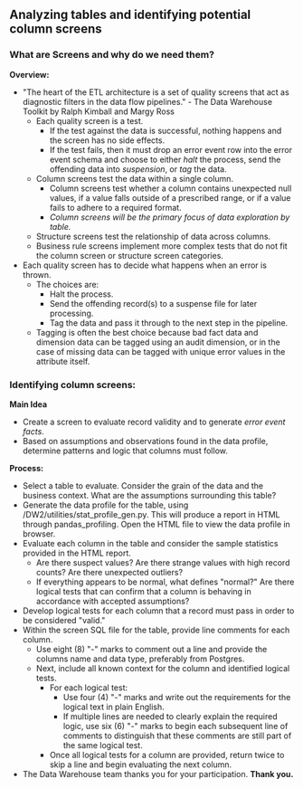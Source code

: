 ## Analyzing tables and identifying potential column screens

### What are Screens and why do we need them?
**Overview:**
* "The heart of the ETL architecture is a set of quality screens that act as diagnostic filters in the data flow pipelines." - The Data Warehouse Toolkit by Ralph Kimball and Margy Ross
    * Each quality screen is a test.
        * If the test against the data is successful, nothing happens and the screen has no side effects.
        * If the test fails, then it must drop an error event row into the error event schema and choose to either *halt* the process, send the offending data into *suspension*, or *tag* the data.
    * Column screens test the data within a single column.
        * Column screens test whether a column contains unexpected null values, if a value falls outside of a prescribed range, or if a value fails to adhere to a required format.
        * *Column screens will be the primary focus of data exploration by table.*
    * Structure screens test the relationship of data across columns.
    * Business rule screens implement more complex tests that do not fit the column screen or structure screen categories.
* Each quality screen has to decide what happens when an error is thrown.
    * The choices are:
        * Halt the process.
        * Send the offending record(s) to a suspense file for later processing.
        * Tag the data and pass it through to the next step in the pipeline.
    * Tagging is often the best choice because bad fact data and dimension data can be tagged using an audit dimension, or in the case of missing data can be tagged with unique error values in the attribute itself.

### Identifying column screens:
**Main Idea**
* Create a screen to evaluate record validity and to generate *error event facts*.
* Based on assumptions and observations found in the data profile, determine patterns and logic that columns must follow.

**Process:**
* Select a table to evaluate. Consider the grain of the data and the business context. What are the assumptions surrounding this table?
* Generate the data profile for the table, using /DW2/utilities/stat_profile_gen.py. This will produce a report in HTML through pandas_profiling. Open the HTML file to view the data profile in browser.
* Evaluate each column in the table and consider the sample statistics provided in the HTML report.
    * Are there suspect values? Are there strange values with high record counts? Are there unexpected outliers?
    * If everything appears to be normal, what defines "normal?" Are there logical tests that can confirm that a column is behaving in accordance with accepted assumptions?
* Develop logical tests for each column that a record must pass in order to be considered "valid."
* Within the screen SQL file for the table, provide line comments for each column.
    * Use eight (8) "-" marks to comment out a line and provide the columns name and data type, preferably from Postgres.
    * Next, include all known context for the column and identified logical tests.
        * For each logical test:
            * Use four (4) "-" marks and write out the requirements for the logical text in plain English.
            * If multiple lines are needed to clearly explain the required logic, use six (6) "-" marks to begin each subsequent line of comments to distinguish that these comments are still part of the same logical test.
        * Once all logical tests for a column are provided, return twice to skip a line and begin evaluating the next column.
* The Data Warehouse team thanks you for your participation. **Thank you.**
